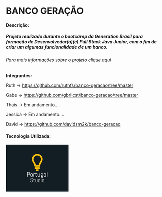 <h1>BANCO GERAÇÃO</h1>

#### Descrição: 

##### Projeto realizado durante o bootcamp da Generation Brasil para formação de Desenvolvedor(a)(e) Full Stack Java Junior, com o fim de criar um algumas funcionalidade de um banco.

###### Para mais informações sobre o projeto <a href="https://docs.google.com/spreadsheets/d/1grOZqpNhus_eG4QJx7oEWiq92rQabz46UoNjM-P_e8Q/edit?usp=sharing">clique aqui</a>



<b>Integrantes:</b> 

Ruth -> https://github.com/ruthfs/banco-geracao/tree/master

Gabe -> https://github.com/gbrllcst/banco-geracao/tree/master

Thais -> Em andamento....

Jessica -> Em andamento....

David -> https://github.com/davidsm2k/banco-geracao



#### Tecnologia Utilizada:

<img src="./icon-por.jpg" alt="icon-por"  align = "left" />